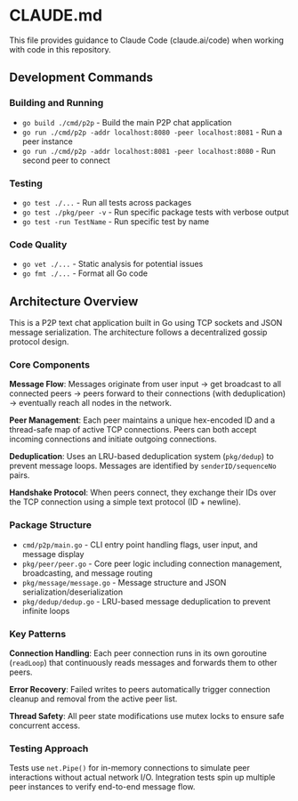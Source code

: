 # CLAUDE.md

This file provides guidance to Claude Code (claude.ai/code) when working with code in this repository.

## Development Commands

### Building and Running
- `go build ./cmd/p2p` - Build the main P2P chat application
- `go run ./cmd/p2p -addr localhost:8080 -peer localhost:8081` - Run a peer instance
- `go run ./cmd/p2p -addr localhost:8081 -peer localhost:8080` - Run second peer to connect

### Testing
- `go test ./...` - Run all tests across packages
- `go test ./pkg/peer -v` - Run specific package tests with verbose output
- `go test -run TestName` - Run specific test by name

### Code Quality
- `go vet ./...` - Static analysis for potential issues
- `go fmt ./...` - Format all Go code

## Architecture Overview

This is a P2P text chat application built in Go using TCP sockets and JSON message serialization. The architecture follows a decentralized gossip protocol design.

### Core Components

**Message Flow**: Messages originate from user input → get broadcast to all connected peers → peers forward to their connections (with deduplication) → eventually reach all nodes in the network.

**Peer Management**: Each peer maintains a unique hex-encoded ID and a thread-safe map of active TCP connections. Peers can both accept incoming connections and initiate outgoing connections.

**Deduplication**: Uses an LRU-based deduplication system (`pkg/dedup`) to prevent message loops. Messages are identified by `senderID/sequenceNo` pairs.

**Handshake Protocol**: When peers connect, they exchange their IDs over the TCP connection using a simple text protocol (ID + newline).

### Package Structure

- `cmd/p2p/main.go` - CLI entry point handling flags, user input, and message display
- `pkg/peer/peer.go` - Core peer logic including connection management, broadcasting, and message routing
- `pkg/message/message.go` - Message structure and JSON serialization/deserialization
- `pkg/dedup/dedup.go` - LRU-based message deduplication to prevent infinite loops

### Key Patterns

**Connection Handling**: Each peer connection runs in its own goroutine (`readLoop`) that continuously reads messages and forwards them to other peers.

**Error Recovery**: Failed writes to peers automatically trigger connection cleanup and removal from the active peer list.

**Thread Safety**: All peer state modifications use mutex locks to ensure safe concurrent access.

### Testing Approach

Tests use `net.Pipe()` for in-memory connections to simulate peer interactions without actual network I/O. Integration tests spin up multiple peer instances to verify end-to-end message flow.